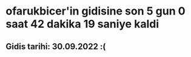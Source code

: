 # ofarukbicer'in gidisine son 5 gun 0 saat 42 dakika 19 saniye kaldi

## Gidis tarihi: 30.09.2022 :(